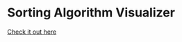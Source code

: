 # Sorting Algorithm Visualizer 
[Check it out here](https://jyothika-sorting-algorithm-visualizer.onrender.com/) 
